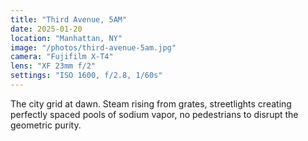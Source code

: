 ```yaml
---
title: "Third Avenue, 5AM"
date: 2025-01-20
location: "Manhattan, NY"
image: "/photos/third-avenue-5am.jpg"
camera: "Fujifilm X-T4"
lens: "XF 23mm f/2"
settings: "ISO 1600, f/2.8, 1/60s"
---
```


The city grid at dawn. Steam rising from grates, streetlights creating perfectly spaced pools of sodium vapor, no pedestrians to disrupt the geometric purity.